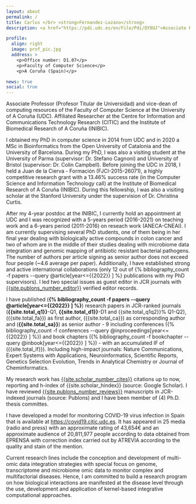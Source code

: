 ```yaml
---
layout: about
permalink: /
title: Carlos </br> <strong>Fernandez-Lozano</strong>
description: <a href="https://pdi.udc.es/en/File/Pdi/QY8UJ">Associate Professor</a>.  Universidade da Coruña (UDC)

profile:
  align: right
  image: prof_pic.jpg
  address: >
    <p>Office number: D1.07</p>
    <p>Faculty of Computer Science</p>
    <p>A Coruña (Spain)</p>

news: true
social: true
---
```


Associate Professor (Profesor Titular de Universidad) and vice-dean of computing resources of the Faculty of Computer Science at the 
University of A Coruña (UDC). Affiliated Researcher at the Centre for Information and Communications Technology Research (CITIC) and 
the Institute of Biomedical Research of A Coruña (INIBIC).

I obtained my PhD in computer science in 2014 
from UDC and in 2020 a MSc in Bioinformatics from the Open University of Catalonia and the University 
of Barcelona. During my PhD, I was also a visiting student at the University of Parma 
(supervisor: Dr. Stefano Cagnoni) and University of Bristol (supervisor: Dr. Colin Campbell). 
Before joining the UDC in 2018, I held a Juan de la Cierva - Formación (FJCI-2015-26071), a highly 
competitive research grant with a 13.46% success rate (in the Computer Science and Information 
Technology call) at the Institute of Biomedical Research of A Coruña (INIBIC). During this fellowship, I was 
also a visiting scholar at the Stanford University under the supervision of Dr. Christina Curtis. 

After my 4-year postdoc at the INIBIC, I currently hold an appointment at UDC and I was recognized 
with a 5-years period (2016-2021) on teaching work and a 6-years period (2011-2016) on reseach work (ANECA-CNEAI).
I am currently supervising several PhD students, one of them being in her final year dealing with biologically active compounds in colon 
cancer and two of whom are in the middle of their studies dealing with microbiome data integration and genomic mapping of 
antibiotic resistant bacterial pathogens. The number of authors per article signing as senior author does not exceed four 
people (~4.6 average per paper). Additionally, I have established strong and active international collaborations (only 12 out of 
{% bibliography_count -f papers --query @article[year<={{2022}} ] %} 
publications with my PhD supervisors). I led two special issues as guest editor 
in JCR journals with <a href="https://publons.com/researcher/1751450/carlos-fernandez-lozano/">{{site.publons_number_editor}}</a> 
verified editor records. 

I have published (**{% bibliography_count -f papers --query @article[year<={{2022}} ] %}**) research papers in JCR-ranked journals (**{{site.total_q1}}**-Q1,
 **{{site.total_d1}}**-D1 and {{site.total_q1q2}}% Q1-Q2), ({{site.total_fa}}) as first author,
 ({{site.total_ca}}) as corresponding author and (**{{site.total_sa}}**) as senior author - 9 including conferences ({% bibliography_count -f conferences --query @inproceedings[year<={{2022}} ] %}) and 
book chapters ({% bibliography_count -f bookchapter --query @inbook[year<={{2022}} ] %}) - with an 
accumulated IF of ({{site.total_if}}). Including high-impact journals: Nature Communications, Expert Systems with Applications, Neuroinformatics,
Scientific Reports, Genetics Selection Evolution, Trends in Analytical Chemistry or Journal of Cheminformatics. 

My research work has 
<a href="https://scholar.google.es/citations?user=gE-7NE4AAAAJ&hl=es">{{site.scholar_number_cites}}</a> citations up to now, reporting and h-index of {{site.scholar_hindex}} (source: Google Scholar). 
I have reviewed 
<a href="https://publons.com/researcher/1751450/carlos-fernandez-lozano/">{{site.publons_number_reviews}}</a> 
manuscripts in JCR-indexed journals (source: Publons) and I have been member of (4) Ph.D. thesis committes. 

I have developed a model for monitoring COVID-19 virus infection in Spain that is available at <a href="https://covid19.citic.udc.es/">https://covid19.citic.udc.es</a>. 
It has appeared in 25 media (radio and press) with an approximate rating of 43,654€ and an approximate audience of 
20,811,977 people according to data obtained from EPRENSA with correction index carried out by ATREVIA according to the 
quality and stain of the mention.

Current research lines include the conception and development of multi-omic data integration strategies with special focus on genome, 
transcriptome and microbiome omic data to monitor complex and multifactorial diseases. Hence, I am committed to 
build a research program on how biological interactions are manifested at the disease level through the use, development 
and application of kernel-based integrative computational approaches.
